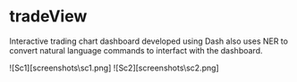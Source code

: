 # tradeView

Interactive trading chart dashboard developed using Dash also uses NER to convert natural language commands to interfact with the dashboard.

![Sc1][screenshots\sc1.png]
![Sc2][screenshots\sc2.png]
